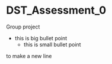 # DST_Assessment_0
Group project
* this is big bullet point
  - this is small bullet point



to make a new line
